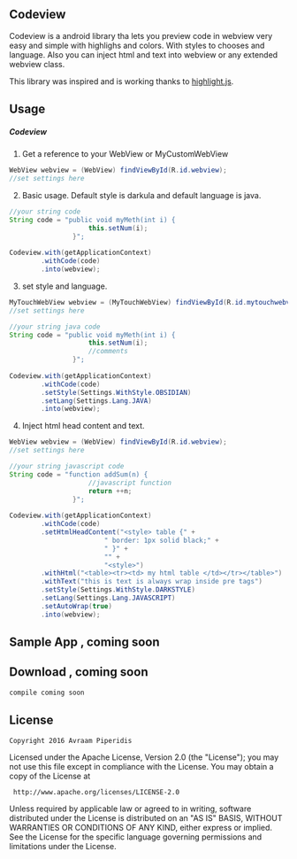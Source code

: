 Codeview
-------------

Codeview is a android library tha lets you
preview code in webview very easy and simple with highlighs and colors.
With styles to chooses and language.
Also you can inject html and text into webview or any extended webview class.

This library was inspired and is working thanks to [highlight.js](https://highlightjs.org/).


Usage
-----

##### Codeview


1) Get a reference to your WebView or MyCustomWebView

```java
WebView webview = (WebView) findViewById(R.id.webview);
//set settings here
```

2) Basic usage. Default style is darkula and default language is java.

```java
//your string code 
String code = "public void myMeth(int i) { 
					this.setNum(i);
				}";
								
Codeview.with(getApplicationContext)
		.withCode(code)
		.into(webview);
```


3) set style and language.

```java
MyTouchWebView webview = (MyTouchWebView) findViewById(R.id.mytouchwebview);
//set settings here
```

```java
//your string java code 
String code = "public void myMeth(int i) { 
					this.setNum(i);
					//comments
				}";
								
Codeview.with(getApplicationContext)
		.withCode(code)
		.setStyle(Settings.WithStyle.OBSIDIAN)
        .setLang(Settings.Lang.JAVA)
		.into(webview);
```


4) Inject html head content and text.

```java
WebView webview = (WebView) findViewById(R.id.webview);
//set settings here
```

```java
//your string javascript code 
String code = "function addSum(n) {
					//javascript function
					return ++n;
				}";
								
Codeview.with(getApplicationContext)
		.withCode(code)
		.setHtmlHeadContent("<style> table {" +
                        " border: 1px solid black;" +
                        " }" +
                        "" +
                        "<style>")
		.withHtml("<table><tr><td> my html table </td></tr></table>")
		.withText("this is text is always wrap inside pre tags")
		.setStyle(Settings.WithStyle.DARKSTYLE)
        .setLang(Settings.Lang.JAVASCRIPT)
		.setAutoWrap(true)
		.into(webview);
```



Sample App , coming soon
----------

Download , coming soon
--------

```groovy
compile coming soon
```

License
-------

    Copyright 2016 Avraam Piperidis

   Licensed under the Apache License, Version 2.0 (the "License");
   you may not use this file except in compliance with the License.
   You may obtain a copy of the License at

     http://www.apache.org/licenses/LICENSE-2.0

   Unless required by applicable law or agreed to in writing, software
   distributed under the License is distributed on an "AS IS" BASIS,
   WITHOUT WARRANTIES OR CONDITIONS OF ANY KIND, either express or implied.
   See the License for the specific language governing permissions and
   limitations under the License.
